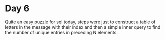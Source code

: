 # Day 6

Quite an easy puzzle for sql today, steps were just to construct a table of letters in the message with their index and then a simple inner query to find the number of unique entries in preceding N elements.
